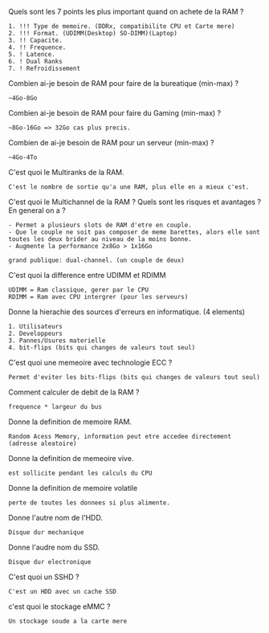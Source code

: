 Quels sont les 7 points les plus important quand on achete de la RAM ?
```
1. !!! Type de memoire. (DDRx, compatibilite CPU et Carte mere)
2. !!! Format. (UDIMM(Desktop) SO-DIMM)(Laptop)
3. !! Capacite.
4. !! Frequence.
5. ! Latence.
6. ! Dual Ranks
7. ! Refroidissement
```

Combien ai-je besoin de RAM pour faire de la bureatique (min-max) ?
```
~4Go-8Go
```

Combien ai-je besoin de RAM pour faire du Gaming (min-max) ?
```
~8Go-16Go => 32Go cas plus precis.
```

Combien de ai-je besoin de RAM pour un serveur (min-max) ?
```
~4Go-4To
```

C'est quoi le Multiranks de la RAM.
```
C'est le nombre de sortie qu'a une RAM, plus elle en a mieux c'est.
```

C'est quoi le Multichannel de la RAM ? Quels sont les risques et avantages ? En general on a ?
```
- Permet a plusieurs slots de RAM d'etre en couple.
- Que le couple ne soit pas composer de meme barettes, alors elle sont toutes les deux brider au niveau de la moins bonne.
- Augmente la performance 2x8Go > 1x16Go

grand publique: dual-channel. (un couple de deux)
```

C'est quoi la difference entre UDIMM et RDIMM
```
UDIMM = Ram classique, gerer par le CPU
RDIMM = Ram avec CPU intergrer (pour les serveurs)
```

Donne la hierachie des sources d'erreurs en informatique. (4 elements)
```
1. Utilisateurs
2. Developpeurs
3. Pannes/Usures materielle
4. bit-flips (bits qui changes de valeurs tout seul)
```

C'est quoi une memeoire avec technologie ECC ?
```
Permet d'eviter les bits-flips (bits qui changes de valeurs tout seul)
```

Comment calculer de debit de la RAM ?
```
frequence * largeur du bus
```

Donne la definition de memoire RAM.
```
Random Acess Memory, information peut etre accedee directement (adresse aleatoire)
```

Donne la definition de memeoire vive.
```
est sollicite pendant les calculs du CPU
```

Donne la definition de memoire volatile
```
perte de toutes les donnees si plus alimente.
```

Donne l'autre nom de l'HDD.
```
Disque dur mechanique
```

Donne l'audre nom du SSD.
```
Disque dur electronique
```

C'est quoi un SSHD ?
```
C'est un HDD avec un cache SSD
```

c'est quoi le stockage eMMC ?
```
Un stockage soude a la carte mere
```